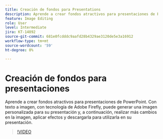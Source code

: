 ```yaml
---
title: Creación de fondos para Presentations
description: Aprende a crear fondos atractivos para presentaciones de PowerPoint
feature: Image Editing
role: User
level: Intermediate
jira: KT-14892
source-git-commit: 681e0fcdddc9aafd28b4329ae3120de5e3a16912
workflow-type: tm+mt
source-wordcount: '59'
ht-degree: 0%

---
```


# Creación de fondos para presentaciones

Aprende a crear fondos atractivos para presentaciones de PowerPoint. Con texto a imagen, con tecnología de Adobe Firefly, puede generar una imagen personalizada para su presentación y, a continuación, realizar más cambios en la imagen, aplicar efectos y descargarla para utilizarla en su presentación.

>[!VIDEO](https://video.tv.adobe.com/v/3427117?quality=12&learn=on&hidetitle=true)
